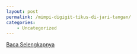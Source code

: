 ```yaml
---
layout: post
permalink: /mimpi-digigit-tikus-di-jari-tangan/
categories:
    - Uncategorized
---
```


[Baca Selengkapnya](/01)
